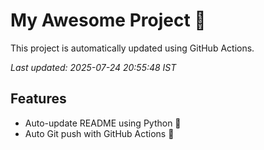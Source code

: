 # My Awesome Project 🚀

This project is automatically updated using GitHub Actions.

_Last updated: 2025-07-24 20:55:48 IST_

## Features
- Auto-update README using Python 🐍
- Auto Git push with GitHub Actions 🤖
